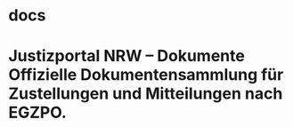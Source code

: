 # docs
# Justizportal NRW – Dokumente Offizielle Dokumentensammlung für Zustellungen und Mitteilungen nach EGZPO.
